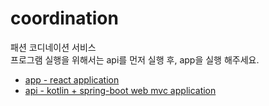 # coordination
패션 코디네이션 서비스<br>
프로그램 실행을 위해서는 api를 먼저 실행 후, app을 실행 해주세요.

* [app - react application](app/README.md)
* [api - kotlin + spring-boot web mvc application](api/README.md)